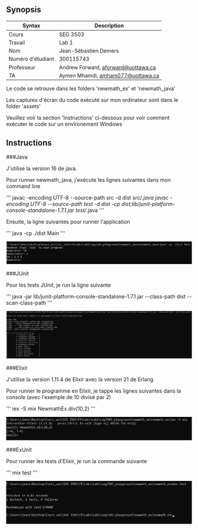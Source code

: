 ## Synopsis

| Syntax | Description |
| --- | --- |
| Cours | SEG 3503 |
| Travail | Lab 1 |
| Nom | Jean-Sébastien Demers |
| Numéro d'étudiant | 300115743 |
| Professeur | Andrew Forward, aforward@uottawa.ca |
| TA | Aymen Mhamdi, amham077@uottawa.ca |

Le code se retrouve dans les folders 'newmath_ex' et 'newmath_java'

Les captures d'écran du code exécuté sur mon ordinateur sont dans le folder 'assets'

Veuillez voir la section 'Instructions' ci-dessous pour voir comment exécuter le code sur un environement Windows

## Instructions

###Java

J'utilise la version 16 de java.

Pour runner newmath_java, j'exécute les lignes suivantes dans mon command line

'''
javac -encoding UTF-8 --source-path src -d dist src/*.java
javac -encoding UTF-8 --source-path test -d dist -cp dist;lib/junit-platform-console-standalone-1.7.1.jar test/*.java
'''

Ensuite, la ligne suivantes pour runner l'application

'''
java -cp ./dist Main
'''

![Java dans la console](assets/java.PNG)

###JUnit

Pour les tests JUnit, je run la ligne suivante

'''
java -jar lib/junit-platform-console-standalone-1.7.1.jar --class-path dist --scan-class-path
'''

![JUnit dans la console](assets/junit.PNG)

###Elixir

J'utilise la version 1.11.4 de Elixir avec la version 21 de Erlang

Pour runner le programme en Elixir, je tappe les lignes suivantes dans la console (avec l'exemple de 10 divisé par 2)

'''
iex -S mix
NewmathEx.div(10,2)
'''

![Elixir dans la console](assets/elixir.PNG)

###ExUnit

Pour runner les tests d'Elixir, je run la commande suivante

'''
mix test
'''

![ExUnit dans la console](assets/ExUnit.PNG)

